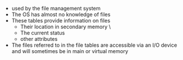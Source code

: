 - used by the file management system 
- The OS has almost no knowledge of files 
- These tables provide information on files 
	- Their location in secondary memory \
	- The current status
	- other attributes 
- The files referred to in the file tables are accessible via an I/O device and will sometimes be in main or virtual memory
